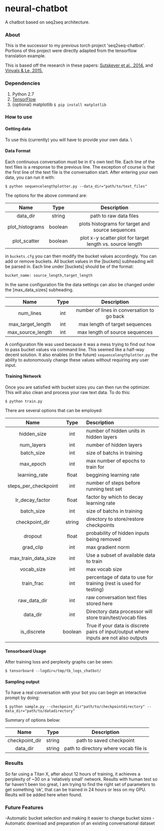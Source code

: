 # neural-chatbot
A chatbot based on seq2seq architecture.

### About

This is the successor to my previous torch project 'seq2seq-chatbot'. Portions of this project were directly adapted from the tensorflow translation example.

This is based off the research in these papers: [Sutskever et al., 2014.](http://arxiv.org/abs/1409.3215) and [Vinyals & Le, 2015.](http://arxiv.org/pdf/1506.05869v1.pdf)

### Dependencies

1. Python 2.7
2. [TensorFlow](https://www.tensorflow.org/versions/r0.8/get_started/os_setup.html)
3. (optional) matplotlib `$ pip install matplotlib`

### How to use

#### Getting data

To use this (currently) you will have to provide your own data. \

#### Data Format

Each continuous conversation must be in it's own text file. Each line of the text files is a response to the previous line. The exception of course is that the first line of the text file is the conversation start. After entering your own data, you can run it with:

`$ python sequencelengthplotter.py --data_dir="path/to/text_files"`

The options for the above command are:

|  Name | Type  | Description  |
|:---:|:---:|:---:|
| data_dir  | string  | path to raw data files  |
| plot_histograms  |  boolean | plots histograms for  target and source sequences |
| plot_scatter  | boolean  |  plot x-y scatter plot for target length vs. source length |

in `buckets.cfg` you can then modify the bucket values accordingly. You can add or remove buckets. All bucket values in the [buckets] subheading will be parsed in. Each line under [buckets] should be of the format:

``bucket_name: source_length,target_length``

In the same configuration file the data settings can also be changed under the [max_data_sizes] subheading.

|  Name | Type  | Description  |
|:--------:|:--------:|:--------:|
| num_lines  | int  | number of lines in conversation to go back  |
| max_target_length  |  int | max length of target sequences |
| max_source_length  | int  |  max length of source sequences |

A configuration file was used because it was a mess trying to find out how to pass bucket values via command line. This seemed like a half-way decent solution. It also enables (in the future) `sequencelengthplotter.py` the ability to autonomously change these values without requiring any user input.

#### Training Network

Once you are satisfied with bucket sizes you can then run the optimizer. This will also clean and process your raw text data. To do this:

`$ python train.py`

There are several options that can be employed:

|   Name               | Type          |     Description                            |
| :-------------------:|:-------------:|:-------------------------------------------|
| hidden_size          | int           | number of hidden units in hidden layers    |
| num_layers           | int           |   number of hidden layers                  |
| batch_size           | int           |    size of batchs in training              |
| max_epoch            | int           |    max number of epochs to train for       |
| learning_rate        | float         |    beggining learning rate                 |
| steps_per_checkpoint | int           |    number of steps before running test set |
| lr_decay_factor      | float         |    factor by which to decay learning rate  |
| batch_size           | int           |    size of batchs in training              |
| checkpoint_dir       | string        |    directory to store/restore checkpoints  |
| dropout              | float         | probability of hidden inputs being removed |
| grad_clip            | int           |    max gradient norm                       |
| max_train_data_size  | int           |    Use a subset of available data to train |
| vocab_size           | int           |    max vocab size                          |
| train_frac           | int           |    percentage of data to use for training (rest is used for testing)   |
| raw_data_dir         | int           |    raw conversation text files stored here |
| data_dir             | int           |    Directory data processor will store train/test/vocab files          |
| is_discrete          | boolean       |    True if your data is discrete pairs of input/output where inputs are not also outputs  |

#### Tensorboard Usage

After training loss and perplexity graphs can be seen:

`$ tensorboard --logdir=/tmp/tb_logs_chatbot/`

#### Sampling output

To have a real conversation with your bot you can begin an interactive prompt by doing:

`$ python sample.py --checkpoint_dir"path/to/checkpointdirectory" --data_dir="path/to/datadirectory"`

Summary of options below:

|  Name | Type  | Description  |
|:---:|:---:|:---:|
| checkpoint_dir  | string  | path to saved checkpoint  |
| data_dir  |  string | path to directory where vocab file is |

### Results

So far using a Titan X, after about 12 hours of training, it achieves a perplexity of ~30 on a 'relatively small' network.
Results with human test so far haven't been too great, I am trying to find the right set of parameters to get something 'ok',
that can be trained in 24 hours or less on my GPU. Reults will be added here when found.

### Future Features

-Automatic bucket selection and making it easier to change bucket sizes
-Automatic download and preparation of an existing conversational dataset
